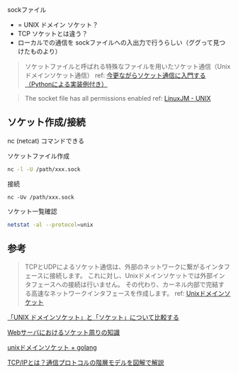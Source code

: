 
sockファイル 
- = UNIX ドメイン ソケット？
- TCP ソケットとは違う？
- ローカルでの通信を sockファイルへの入出力で行うらしい（ググって見つけたものより）

>ソケットファイルと呼ばれる特殊なファイルを用いたソケット通信（Unixドメインソケット通信）
  ref: [今更ながらソケット通信に入門する（Pythonによる実装例付き）](https://qiita.com/t_katsumura/items/a83431671a41d9b6358f)


>The socket file has all permissions enabled
 ref: [LinuxJM - UNIX](http://linuxjm.osdn.jp/html/LDP_man-pages/man7/unix.7.html)



## ソケット作成/接続

nc (netcat) コマンドできる

ソケットファイル作成
```sh
nc -l -U /path/xxx.sock
```

接続
```
nc -Uv /path/xxx.sock
```

ソケット一覧確認
```sh
netstat -al --protocol=unix
```

## 参考

>TCPとUDPによるソケット通信は、外部のネットワークに繋がるインタフェースに接続します。 これに対し、Unixドメインソケットでは外部インタフェースへの接続は行いません。 その代わり、カーネル内部で完結する高速なネットワークインタフェースを作成します。
> ref: [Unixドメインソケット](https://ascii.jp/elem/000/001/415/1415088/)

[「UNIX ドメインソケット」と「ソケット」について比較する](https://qiita.com/toshihirock/items/b643ed0edd30e6fd1f14)

[Webサーバにおけるソケット周りの知識](https://christina04.hatenablog.com/entry/socket-base)

[unixドメインソケット + golang](https://www.sunapro.com/unix-domain-socket/)

[TCP/IPとは？通信プロトコルの階層モデルを図解で解説](https://www.itmanage.co.jp/column/tcp-ip-protocol/#:~:text=TCP%2FIP%E3%81%AE%E3%82%BD%E3%82%B1%E3%83%83%E3%83%88%E9%80%9A%E4%BF%A1%E3%81%A8%E3%81%AF%E3%80%81%E3%82%BD%E3%82%B1%E3%83%83%E3%83%88%E3%82%A4%E3%83%B3%E3%82%BF%E3%83%BC%E3%83%8D%E3%83%83%E3%83%88%E3%81%A8%E3%82%82,%E7%94%A8%E3%81%84%E3%81%A6%E9%96%8B%E7%99%BA%E3%81%97%E3%81%BE%E3%81%99%E3%80%82)